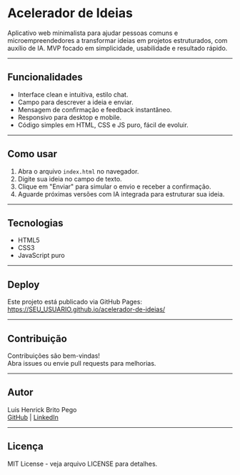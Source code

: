 # Acelerador de Ideias

Aplicativo web minimalista para ajudar pessoas comuns e microempreendedores a transformar ideias em projetos estruturados, com auxílio de IA. MVP focado em simplicidade, usabilidade e resultado rápido.

---

## Funcionalidades

- Interface clean e intuitiva, estilo chat.  
- Campo para descrever a ideia e enviar.  
- Mensagem de confirmação e feedback instantâneo.  
- Responsivo para desktop e mobile.  
- Código simples em HTML, CSS e JS puro, fácil de evoluir.

---

## Como usar

1. Abra o arquivo `index.html` no navegador.  
2. Digite sua ideia no campo de texto.  
3. Clique em "Enviar" para simular o envio e receber a confirmação.  
4. Aguarde próximas versões com IA integrada para estruturar sua ideia.

---

## Tecnologias

- HTML5  
- CSS3  
- JavaScript puro  

---

## Deploy

Este projeto está publicado via GitHub Pages:  
https://SEU_USUARIO.github.io/acelerador-de-ideias/

---

## Contribuição

Contribuições são bem-vindas!  
Abra issues ou envie pull requests para melhorias.

---

## Autor

Luis Henrick Brito Pego  
[GitHub](https://github.com/britsu) | [LinkedIn](https://linkedin.com/in/britsu)

---

## Licença

MIT License - veja arquivo LICENSE para detalhes.
